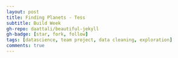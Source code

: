 ```yaml
---
layout: post
title: Finding Planets - Tess
subtitle: Build Week
gh-repo: daattali/beautiful-jekyll
gh-badge: [star, fork, follow]
tags: [datascience, team project, data cleaning, exploration]
comments: true
---
```


